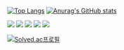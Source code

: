 [![Top Langs](https://github-readme-stats.vercel.app/api/top-langs/?username=jjhwan-h)](https://github.com/anuraghazra/github-readme-stats)
[![Anurag's GitHub stats](https://github-readme-stats.vercel.app/api?username=jjhwan-h)](https://github.com/anuraghazra/github-readme-stats)

<a><img src="https://img.shields.io/badge/Javascript-7DF1E?style=flat-square&logo=js&logoColor=yellow"/></a>
<a><img src="https://img.shields.io/badge/Node.js-339933?style=flat-square&logo=node.js&logoColor=green"/></a>
<a href=""><img src="https://img.shields.io/badge/Notion-000000?style=flat-square&logo=notion&logoColor=white"/></a>
<a><img src="https://img.shields.io/badge/Typescript-3178C6?style=flat-square&logo=ts&logoColor=blue"/></a>
<a><img src="https://img.shields.io/badge/C++-00599C?style=flat-square&logo=c++&logoColor=white"/></a>

[![Solved.ac프로필](http://mazassumnida.wtf/api/generate_badge?boj={gegeo})](https://solved.ac/{gegeo})

<!--
**jjhwan-h/jjhwan-h** is a ✨ _special_ ✨ repository because its `README.md` (this file) appears on your GitHub profile.

Here are some ideas to get you started:

- 🔭 I’m currently working on ...
- 🌱 I’m currently learning ...
- 👯 I’m looking to collaborate on ...
- 🤔 I’m looking for help with ...
- 💬 Ask me about ...
- 📫 How to reach me: ...
- 😄 Pronouns: ...
- ⚡ Fun fact: ...
-->
